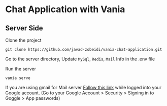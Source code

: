 
# Chat Application with Vania

## Server Side

Clone the project

```shell
git clone https://github.com/javad-zobeidi/vania-chat-application.git
```

Go to the server directory, Update  `MySql`, `Redis`, `Mail` Info in the .env file

Run the server

```shell
vania serve
```

If you are using gmail for Mail server [Follow this link](https://myaccount.google.com/apppasswords) while logged into your Google account. (Go to your Google Account > Security > Signing in to Goggle > App passwords)
